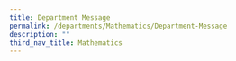 ```yaml
---
title: Department Message
permalink: /departments/Mathematics/Department-Message
description: ""
third_nav_title: Mathematics
---
```


